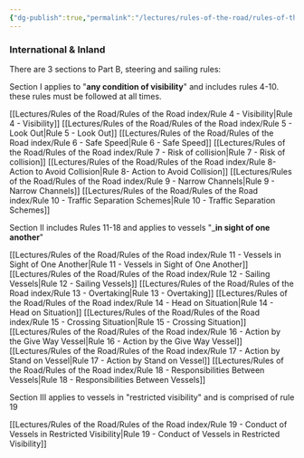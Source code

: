 ```yaml
---
{"dg-publish":true,"permalink":"/lectures/rules-of-the-road/rules-of-the-road-index/rule-4-visibility/","created":"2025-05-26T15:39:02.009-04:00","updated":"2025-05-30T14:31:18.655-04:00"}
---
```


### International & Inland
There are 3 sections to Part B, steering and sailing rules:

Section I applies to "**any condition of visibility**" and includes rules 4-10. these rules must be followed at all times.

[[Lectures/Rules of the Road/Rules of the Road index/Rule 4 - Visibility\|Rule 4 - Visibility]] 
[[Lectures/Rules of the Road/Rules of the Road index/Rule 5 - Look Out\|Rule 5 - Look Out]]
[[Lectures/Rules of the Road/Rules of the Road index/Rule 6 - Safe Speed\|Rule 6 - Safe Speed]]
[[Lectures/Rules of the Road/Rules of the Road index/Rule 7 - Risk of collision\|Rule 7 - Risk of collision]]
[[Lectures/Rules of the Road/Rules of the Road index/Rule 8- Action to Avoid Collision\|Rule 8- Action to Avoid Collision]]
[[Lectures/Rules of the Road/Rules of the Road index/Rule 9 - Narrow Channels\|Rule 9 - Narrow Channels]]
[[Lectures/Rules of the Road/Rules of the Road index/Rule 10 - Traffic Separation Schemes\|Rule 10 - Traffic Separation Schemes]]

Section II includes Rules 11-18 and applies to vessels "_**in sight of one another**"

[[Lectures/Rules of the Road/Rules of the Road index/Rule 11 - Vessels in Sight of One Another\|Rule 11 - Vessels in Sight of One Another]]
[[Lectures/Rules of the Road/Rules of the Road index/Rule 12 - Sailing Vessels\|Rule 12 - Sailing Vessels]]
[[Lectures/Rules of the Road/Rules of the Road index/Rule 13 - Overtaking\|Rule 13 - Overtaking]]
[[Lectures/Rules of the Road/Rules of the Road index/Rule 14 - Head on Situation\|Rule 14 - Head on Situation]]
[[Lectures/Rules of the Road/Rules of the Road index/Rule 15 - Crossing Situation\|Rule 15 - Crossing Situation]]
[[Lectures/Rules of the Road/Rules of the Road index/Rule 16 - Action by the Give Way Vessel\|Rule 16 - Action by the Give Way Vessel]]
[[Lectures/Rules of the Road/Rules of the Road index/Rule 17 - Action by Stand on Vessel\|Rule 17 - Action by Stand on Vessel]]
[[Lectures/Rules of the Road/Rules of the Road index/Rule 18 - Responsibilities Between Vessels\|Rule 18 - Responsibilities Between Vessels]]

Section III applies to vessels in "restricted visibility" and is comprised of rule 19

[[Lectures/Rules of the Road/Rules of the Road index/Rule 19 - Conduct of Vessels in Restricted Visibility\|Rule 19 - Conduct of Vessels in Restricted Visibility]]